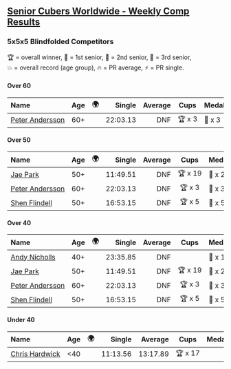 <style>table {white-space: nowrap;}</style>
<link rel="stylesheet" type="text/css" href="/scw-comp/css/flags.css" />

## [Senior Cubers Worldwide - Weekly Comp Results](/scw-comp/results/)
### 5x5x5 Blindfolded Competitors

<span style="white-space: nowrap;">🏆 = overall winner</span>, <span style="white-space: nowrap;">🥇 = 1st senior</span>, <span style="white-space: nowrap;">🥈 = 2nd senior</span>, <span style="white-space: nowrap;">🥉 = 3rd senior</span>, <span style="white-space: nowrap;">💥 = overall record (age group)</span>, <span style="white-space: nowrap;">🔥 = PR average</span>, <span style="white-space: nowrap;">⚡ = PR single</span>.

#### Over 60

| Name | Age | 🌍 | Single | Average | Cups | Medals | Achievements |
| :-- | :--: | :--: | --: | --: | :--: | :-- | :-- |
| [Peter Andersson](../../persons/peter_andersson/555bf.md) | 60+ | <i class="flag flag-SE" /> | 22:03.13 | DNF | 🏆 x 3 | 🥇 x 3 | 💥 x 3, ⚡ x 3 |

#### Over 50

| Name | Age | 🌍 | Single | Average | Cups | Medals | Achievements |
| :-- | :--: | :--: | --: | --: | :--: | :-- | :-- |
| [Jae Park](../../persons/jae_park/555bf.md) | 50+ | <i class="flag flag-US" /> | 11:49.51 | DNF | 🏆 x 19 | 🥇 x 27 | 💥 x 7, ⚡ x 7 |
| [Peter Andersson](../../persons/peter_andersson/555bf.md) | 60+ | <i class="flag flag-SE" /> | 22:03.13 | DNF | 🏆 x 3 | 🥇 x 3 | 💥 x 3, ⚡ x 3 |
| [Shen Flindell](../../persons/shen_flindell/555bf.md) | 50+ | <i class="flag flag-AU" /> | 16:53.15 | DNF | 🏆 x 5 | 🥇 x 5 | ⚡ x 2 |

#### Over 40

| Name | Age | 🌍 | Single | Average | Cups | Medals | Achievements |
| :-- | :--: | :--: | --: | --: | :--: | :-- | :-- |
| [Andy Nicholls](../../persons/andy_nicholls/555bf.md) | 40+ | <i class="flag flag-GB" /> | 23:35.85 | DNF |  | 🥇 x 1, 🥈 x 2 | ⚡ x 2 |
| [Jae Park](../../persons/jae_park/555bf.md) | 50+ | <i class="flag flag-US" /> | 11:49.51 | DNF | 🏆 x 19 | 🥇 x 27 | 💥 x 7, ⚡ x 7 |
| [Peter Andersson](../../persons/peter_andersson/555bf.md) | 60+ | <i class="flag flag-SE" /> | 22:03.13 | DNF | 🏆 x 3 | 🥇 x 3 | 💥 x 3, ⚡ x 3 |
| [Shen Flindell](../../persons/shen_flindell/555bf.md) | 50+ | <i class="flag flag-AU" /> | 16:53.15 | DNF | 🏆 x 5 | 🥇 x 5 | ⚡ x 2 |

#### Under 40

| Name | Age | 🌍 | Single | Average | Cups | Medals | Achievements |
| :-- | :--: | :--: | --: | --: | :--: | :-- | :-- |
| [Chris Hardwick](../../persons/chris_hardwick/555bf.md) | <40 | <i class="flag flag-US" /> | 11:13.56 | 13:17.89 | 🏆 x 17 |  | 💥 x 5, 🔥 x 3, ⚡ x 3 |


<!-- Global site tag (gtag.js) - Google Analytics -->
<script async src="https://www.googletagmanager.com/gtag/js?id=UA-86348435-3"></script>
<script>window.dataLayer = window.dataLayer || []; function gtag() {dataLayer.push(arguments);} gtag('js', new Date()); gtag('config', 'UA-86348435-3');</script>
